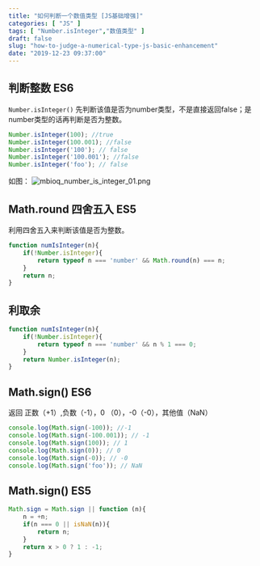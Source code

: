 ```yaml
---
title: "如何判断一个数值类型 [JS基础增强]"
categories: [ "JS" ]
tags: [ "Number.isInteger","数值类型" ]
draft: false
slug: "how-to-judge-a-numerical-type-js-basic-enhancement"
date: "2019-12-23 09:37:00"
---
```


## 判断整数 ES6

`Number.isInteger()`  先判断该值是否为number类型，不是直接返回false；是number类型的话再判断是否为整数。

```javascript
Number.isInteger(100); //true
Number.isInteger(100.001); //false
Number.isInteger('100'); // false
Number.isInteger('100.001'); //false
Number.isInteger('foo'); // false
```


<!--more-->


如图：
![mbioq_number_is_integer_01.png][1]

<!--more-->


## Math.round 四舍五入 ES5

利用四舍五入来判断该值是否为整数。


```javascript
function numIsInteger(n){
    if(!Number.isInteger){
        return typeof n === 'number' && Math.round(n) === n;
    }
    return n;
}
```

## 利取余

```javascript
function numIsInteger(n){
    if(!Number.isInteger){
        return typeof n === 'number' && n % 1 === 0;
    }
    return Number.isInteger(n);
}
```

## Math.sign() ES6
返回 正数（+1）,负数（-1），0 （0），-0（-0），其他值（NaN）

```javascript
console.log(Math.sign(-100)); //-1
console.log(Math.sign(-100.001)); // -1
console.log(Math.sign(100)); // 1
console.log(Math.sign(0)); // 0
console.log(Math.sign(-0)); // -0
console.log(Math.sign('foo')); // NaN
```
## Math.sign() ES5

```javascript
Math.sign = Math.sign || function (n){
    n = +n;
    if(n === 0 || isNaN(n)){
        return n;
    }
    return x > 0 ? 1 : -1;
}
```


  [1]: https://imgs.gnux.cn/usr/uploads/2019/12/3151831620.png